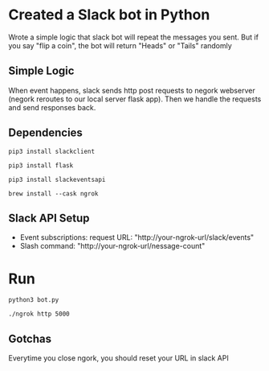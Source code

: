 # Created a Slack bot in Python

Wrote a simple logic that slack bot will repeat the messages you sent. But if you say "flip a coin", the bot will return "Heads" or "Tails" randomly

## Simple Logic

When event happens, slack sends http post requests to negork webserver (negork reroutes to our local server flask app). Then we handle the requests and send responses back.

## Dependencies
```
pip3 install slackclient

pip3 install flask

pip3 install slackeventsapi

brew install --cask ngrok
```
## Slack API Setup

- Event subscriptions: request URL: "http://your-ngrok-url/slack/events"
- Slash command: "http://your-ngrok-url/nessage-count"

# Run
```
python3 bot.py

./ngrok http 5000
```
## Gotchas

Everytime you close ngork, you should reset your URL in slack API
